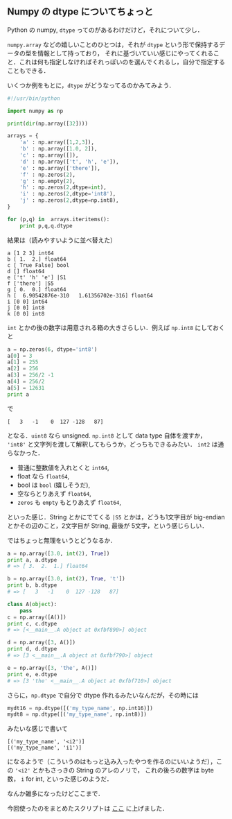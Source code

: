Numpy の dtype についてちょっと
-------------------------------

Python の numpy, `dtype` ってのがあるわけだけど，それについて少し．

`numpy.array` などの嬉しいことのひとつは，それが `dtype` という形で保持するデータの型を情報として持っており，
それに基づいていい感じにやってくれること．これは何も指定しなければそれっぽいのを選んでくれるし，自分で指定することもできる．

いくつか例をもとに，`dtype` がどうなってるのかみてみよう．

```python
#!/usr/bin/python

import numpy as np

print(dir(np.array([32])))

arrays = {
    'a' : np.array([1,2,3]),
    'b' : np.array([1.0, 2]),
    'c' : np.array([]),
    'd' : np.array(['t', 'h', 'e']),
    'e' : np.array(['there']),
    'f' : np.zeros(2),
    'g' : np.empty(2),
    'h' : np.zeros(2,dtype=int),
    'i' : np.zeros(2,dtype='int8'),
    'j' : np.zeros(2,dtype=np.int8),
}

for (p,q) in  arrays.iteritems():
    print p,q,q.dtype

```

結果は（読みやすいように並べ替えた）

```
a [1 2 3] int64
b [ 1.  2.] float64
c [ True False] bool
d [] float64
e ['t' 'h' 'e'] |S1
f ['there'] |S5
g [ 0.  0.] float64
h [  6.90542876e-310   1.61356702e-316] float64
i [0 0] int64
j [0 0] int8
k [0 0] int8
```

`int` とかの後の数字は用意される箱の大きさらしい．例えば `np.int8` にしておくと

```python
a = np.zeros(6, dtype='int8')
a[0] = 3
a[1] = 255
a[2] = 256
a[3] = 256/2 -1
a[4] = 256/2 
a[5] = 12631
print a
```

で

```
[   3   -1    0  127 -128   87]
```

となる．`uint8` なら unsigned. `np.int8` として data type 自体を渡すか， `'int8'` と文字列を渡して解釈してもらうか，どっちもできるみたい．
`int2` は通らなかった．


* 普通に整数値を入れとくと `int64`,
* float なら `float64`,
* bool は `bool` (嬉しそうだ),
* 空ならとりあえず `float64`,
* `zeros` も `empty` もとりあえず `float64`,

といった感じ．String とかにでてくる `|S5` とかは，どうも1文字目が big-endian とかその辺のこと，2文字目が String, 最後が 5文字，という感じらしい．

ではちょっと無理をいうとどうなるか．

```python
a = np.array([3.0, int(2), True])
print a, a.dtype
# => [ 3.  2.  1.] float64

b = np.array([3.0, int(2), True, 't'])
print b, b.dtype
# => [   3   -1    0  127 -128   87]

class A(object):
    pass
c = np.array([A()])
print c, c.dtype
# => [<__main__.A object at 0xfbf890>] object

d = np.array([3, A()])
print d, d.dtype
# => [3 <__main__.A object at 0xfbf790>] object

e = np.array([3, 'the', A()])
print e, e.dtype
# => [3 'the' <__main__.A object at 0xfbf710>] object
```

さらに，`np.dtype` で自分で dtype 作れるみたいなんだが，その時には

```python
mydt16 = np.dtype([('my_type_name', np.int16)])
mydt8 = np.dtype([('my_type_name', np.int8)])
```

みたいな感じで書いて

```
[('my_type_name', '<i2')] 
[('my_type_name', 'i1')]
```

になるようで（こういうのはもっと込み入ったやつを作るのにいいようだ），この `'<i2'` とかもさっきの String のアレのノリで，
これの後ろの数字は byte 数， `i` for int, といった感じのようだ．

なんか雑多になったけどここまで．


今回使ったのをまとめたスクリプトは [ここ](../../Scripts/28Nov2013.np-dtype.py) に上げました．
